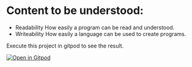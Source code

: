 # Content to be understood:

- Readability How easily a program can be read and understood.
- Writeability How easily a language can be used to create programs.


Execute this project in gitpod  to see the result.
    
[![Open in Gitpod](https://gitpod.io/button/open-in-gitpod.svg)](https://gitpod.io/#https://github.com/CristopherVidalMachado/concepts-of-programming-languages-lesson)



